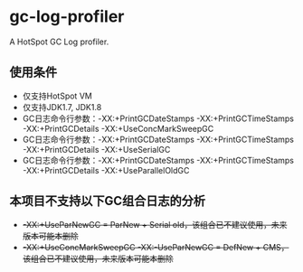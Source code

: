 # gc-log-profiler
A HotSpot GC Log profiler.

## 使用条件
* 仅支持HotSpot VM
* 仅支持JDK1.7, JDK1.8
* GC日志命令行参数：-XX:+PrintGCDateStamps -XX:+PrintGCTimeStamps -XX:+PrintGCDetails -XX:+UseConcMarkSweepGC
* GC日志命令行参数：-XX:+PrintGCDateStamps -XX:+PrintGCTimeStamps -XX:+PrintGCDetails -XX:+UseSerialGC
* GC日志命令行参数：-XX:+PrintGCDateStamps -XX:+PrintGCTimeStamps -XX:+PrintGCDetails -XX:+UseParallelOldGC

## 本项目不支持以下GC组合日志的分析
* ~~-XX:+UseParNewGC = ParNew + Serial old，该组合已不建议使用，未来版本可能本删除~~
* ~~-XX:+UseConcMarkSweepGC -XX:-UseParNewGC = DefNew + CMS，该组合已不建议使用，未来版本可能本删除~~
